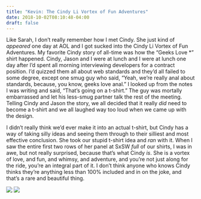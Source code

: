 ```yaml
---
title: "Kevin: The Cindy Li Vortex of Fun Adventures"
date: 2018-10-02T08:10:48-04:00
draft: false
---
```


Like Sarah, I don’t really remember how I met Cindy.  She just kind of *appeared* one day at AOL and I got sucked into the Cindy Li Vortex of Fun Adventures.  My favorite Cindy story of all-time was how the “Geeks Love *” shirt happened.  Cindy, Jason and I were at lunch and I were at lunch one day after I’d spent all morning interviewing developers for a contract position.  I’d quizzed them all about web standards and they’d all failed to some degree, except one smug guy who said, “Yeah, we’re really anal about standards, because, you know, geeks love anal.”  I looked up from the notes I was writing and said, “That’s going on a t-shirt.”  The guy was mortally embarrassed and let his less-smug partner talk the rest of the meeting.  Telling Cindy and Jason the story, we all decided that it really _did_ need to become a t-shirt and we all laughed way too loud when we came up with the design.  

I didn’t really think we’d ever make it into an actual t-shirt, but Cindy has a way of taking silly ideas and seeing them through to their silliest and most effective conclusion.  She took our stupid t-shirt idea and _ran_ with it.  When I saw the entire first two rows of her panel at SxSW _full_ of our shirts, I was in awe, but not really surprised, because that’s what Cindy _is_.  She is a vortex of love, and fun, and whimsy, and adventure, and you’re not just along for the ride, you’re an integral part of it.  I don’t think anyone who knows Cindy thinks they’re anything less than 100% included and in on the joke, and that’s a rare and beautiful thing.

<img src="/photos/kevin/geeks_love/one.jpg"/>

<img src="/photos/kevin/geeks_love/two.jpg"/>

